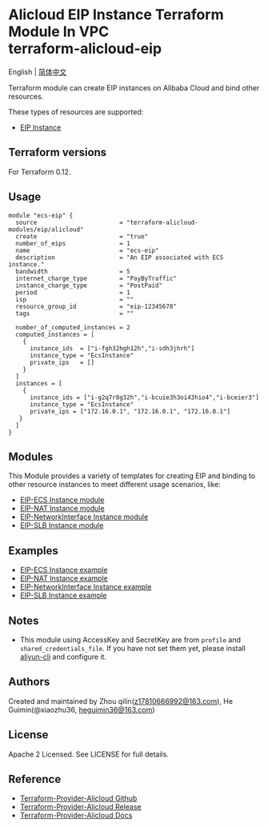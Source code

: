Alicloud EIP Instance Terraform Module In VPC  
terraform-alicloud-eip
=====================================================================

English | [简体中文]()

Terraform module can create EIP instances on Alibaba Cloud and bind other resources.

These types of resources are supported:

* [EIP Instance](https://www.terraform.io/docs/providers/alicloud/r/eip.html)

## Terraform versions

For Terraform 0.12.

## Usage

```hcl
module "ecs-eip" {
  source                       = "terraform-alicloud-modules/eip/alicloud"
  create                       = "true"
  number_of_eips               = 1
  name                         = "ecs-eip"
  description                  = "An EIP associated with ECS instance."
  bandwidth                    = 5
  internet_charge_type         = "PayByTraffic"
  instance_charge_type         = "PostPaid"
  period                       = 1
  isp                          = ""
  resource_group_id            = "eip-12345678"
  tags                         = ""

  number_of_computed_instances = 2
  computed_instances = [
    {
      instance_ids  = ["i-fgh32hgh12h","i-sdh3jhrh"]
      instance_type = "EcsInstance"
      private_ips   = []
    }
  ]
  instances = [
    {
      instance_ids = ["i-g2q7r8g32h","i-bcuie3h3oi43hio4","i-bceier3"]
      instance_type = "EcsInstance"
      private_ips = ["172.16.0.1", "172.16.0.1", "172.16.0.1"]
   }
  ]
}
```

## Modules

This Module provides a variety of templates for creating EIP and binding to other resource instances to meet different usage scenarios, like:

* [EIP-ECS Instance module](https://github.com/terraform-alicloud-modules/terraform-alicloud-eip/tree/eip/modules/associate-with-ecs)
* [EIP-NAT Instance module](https://github.com/terraform-alicloud-modules/terraform-alicloud-eip/tree/eip/modules/associate-with-nat)
* [EIP-NetworkInterface Instance module](https://github.com/terraform-alicloud-modules/terraform-alicloud-eip/tree/eip/modules/associate-with-network-interface)
* [EIP-SLB Instance module](https://github.com/terraform-alicloud-modules/terraform-alicloud-eip/tree/eip/modules/associate-with-slb)


## Examples

* [EIP-ECS Instance example](https://github.com/terraform-alicloud-modules/terraform-alicloud-ecs-instance/tree/master/examples/basic)
* [EIP-NAT Instance example](https://github.com/terraform-alicloud-modules/terraform-alicloud-ecs-instance/tree/master/examples/basic)
* [EIP-NetworkInterface Instance example](https://github.com/terraform-alicloud-modules/terraform-alicloud-ecs-instance/tree/master/examples/basic)
* [EIP-SLB Instance example](https://github.com/terraform-alicloud-modules/terraform-alicloud-ecs-instance/tree/master/examples/basic)

## Notes

* This module using AccessKey and SecretKey are from `profile` and `shared_credentials_file`.
If you have not set them yet, please install [aliyun-cli](https://github.com/aliyun/aliyun-cli#installation) and configure it.

Authors
-------
Created and maintained by Zhou qilin(z17810666992@163.com), He Guimin(@xiaozhu36, heguimin36@163.com)

License
----
Apache 2 Licensed. See LICENSE for full details.

Reference
---------
* [Terraform-Provider-Alicloud Github](https://github.com/terraform-providers/terraform-provider-alicloud)
* [Terraform-Provider-Alicloud Release](https://releases.hashicorp.com/terraform-provider-alicloud/)
* [Terraform-Provider-Alicloud Docs](https://www.terraform.io/docs/providers/alicloud/index.html)

